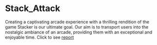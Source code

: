 # Stack_Attack
Creating a captivating arcade experience with a thrilling rendition of the game Stacker is our ultimate goal. Our aim is to transport users into the nostalgic ambiance of an arcade, providing them with an exceptional and enjoyable time.
Click to see [report](https://github.com/DiyadotSaha/Stack_Attack/blob/main/Stack_Attack%20Report.pdf)
